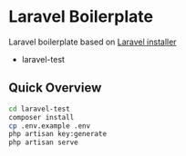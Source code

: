 # Laravel Boilerplate

Laravel boilerplate based on [Laravel installer](https://github.com/laravel/installer)

- laravel-test

## Quick Overview

```sh
cd laravel-test
composer install
cp .env.example .env
php artisan key:generate
php artisan serve
```
